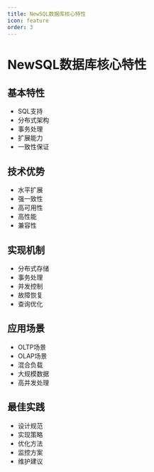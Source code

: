 ```yaml
---
title: NewSQL数据库核心特性
icon: feature
order: 3
---
```


# NewSQL数据库核心特性

## 基本特性
- SQL支持
- 分布式架构
- 事务处理
- 扩展能力
- 一致性保证

## 技术优势
- 水平扩展
- 强一致性
- 高可用性
- 高性能
- 兼容性

## 实现机制
- 分布式存储
- 事务处理
- 并发控制
- 故障恢复
- 查询优化

## 应用场景
- OLTP场景
- OLAP场景
- 混合负载
- 大规模数据
- 高并发处理

## 最佳实践
- 设计规范
- 实现策略
- 优化方法
- 监控方案
- 维护建议
